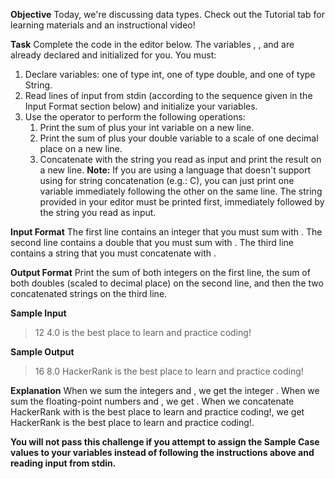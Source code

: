 **Objective** 
Today, we're discussing data types. Check out the Tutorial tab for learning materials and an instructional video!

**Task** 
Complete the code in the editor below. The variables , , and  are already declared and initialized for you. You must:
1. Declare  variables: one of type int, one of type double, and one of type String.
2. Read  lines of input from stdin (according to the sequence given in the Input Format section below) and initialize your variables.
3. Use the  operator to perform the following operations: 
    1. Print the sum of  plus your int variable on a new line.
    2. Print the sum of  plus your double variable to a scale of one decimal place on a new line.
    3. Concatenate  with the string you read as input and print the result on a new line.
**Note:** If you are using a language that doesn't support using  for string concatenation (e.g.: C), you can just print one variable immediately following the other on the same line. The string provided in your editor must be printed first, immediately followed by the string you read as input.

**Input Format**
The first line contains an integer that you must sum with . 
The second line contains a double that you must sum with . 
The third line contains a string that you must concatenate with .

**Output Format**
Print the sum of both integers on the first line, the sum of both doubles (scaled to  decimal place) on the second line, and then the two concatenated strings on the third line.

**Sample Input**
>12
>4.0
>is the best place to learn and practice coding!

**Sample Output**
>16
>8.0
>HackerRank is the best place to learn and practice coding!

**Explanation**
When we sum the integers  and , we get the integer . 
When we sum the floating-point numbers  and , we get . 
When we concatenate HackerRank with is the best place to learn and practice coding!, we get HackerRank is the best place to learn and practice coding!.

**You will not pass this challenge if you attempt to assign the Sample Case values to your variables instead of following the instructions above and reading input from stdin.**
